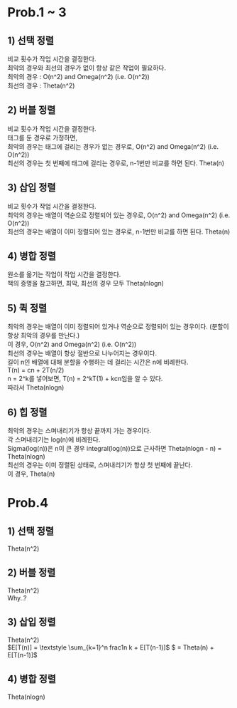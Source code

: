 # Prob.1 ~ 3
## 1) 선택 정렬
비교 횟수가 작업 시간을 결정한다.  
최악의 경우와 최선의 경우가 없이 항상 같은 작업이 필요하다.  
최악의 경우 : O(n^2) and Omega(n^2) (i.e. O(n^2))  
최선의 경우 : Theta(n^2)
## 2) 버블 정렬
비교 횟수가 작업 시간을 결정한다.  
태그를 둔 경우로 가정하면,  
최악의 경우는 태그에 걸리는 경우가 없는 경우로, O(n^2) and Omega(n^2) (i.e. O(n^2))  
최선의 경우는 첫 번째에 태그에 걸리는 경우로, n-1번만 비교를 하면 된다. Theta(n)
## 3) 삽입 정렬
비교 횟수가 작업 시간을 결정한다.  
최악의 경우는 배열이 역순으로 정렬되어 있는 경우로, O(n^2) and Omega(n^2) (i.e. O(n^2))  
최선의 경우는 배열이 이미 정렬되어 있는 경우로, n-1번만 비교를 하면 된다. Theta(n)
## 4) 병합 정렬
원소를 옮기는 작업이 작업 시간을 결정한다.  
책의 증명을 참고하면, 최악, 최선의 경우 모두 Theta(nlogn)
## 5) 퀵 정렬
최악의 경우는 배열이 이미 정렬되어 있거나 역순으로 정렬되어 있는 경우이다. (분할이 항상 최악의 경우를 만난다.)  
이 경우, O(n^2) and Omega(n^2) (i.e. O(n^2))  
최선의 경우는 배열이 항상 절반으로 나누어지는 경우이다.  
길이 n인 배열에 대해 분할을 수행하는 데 걸리는 시간은 n에 비례한다.  
T(n) = cn + 2T(n/2)  
n = 2^k를 넣어보면, T(n) = 2^kT(1) + kcn임을 알 수 있다.  
따라서 Theta(nlogn)
## 6) 힙 정렬
최악의 경우는 스며내리기가 항상 끝까지 가는 경우이다.  
각 스며내리기는 log(n)에 비례한다.  
Sigma(log(n))은 n이 큰 경우 integral(log(n))으로 근사하면 Theta(nlogn - n) = Theta(nlogn)  
최선의 경우는 이미 정렬된 상태로, 스며내리기가 항상 첫 번째에 끝난다.  
이 경우, Theta(n)
# Prob.4
## 1) 선택 정렬
Theta(n^2)
## 2) 버블 정렬
Theta(n^2)  
Why..?
## 3) 삽입 정렬
Theta(n^2)  
$E[T(n)] = \textstyle \sum_{k=1}^n frac1n k + E[T(n-1)]$
$ = Theta(n) + E[T(n-1)]$
## 4) 병합 정렬
Theta(nlogn)

#